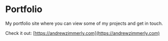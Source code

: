 # Portfolio

My portfolio site where you can view some of my projects and get in touch.

Check it out: [https://andrewzimmerly.com](https://andrewzimmerly.com)
